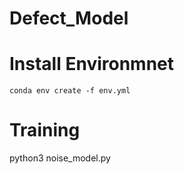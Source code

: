 # Defect_Model

# Install Environmnet
```
conda env create -f env.yml
```

# Training
python3 noise_model.py
